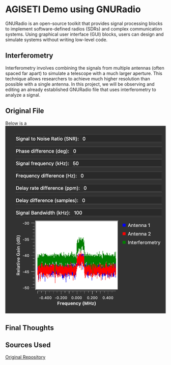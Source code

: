 # AGISETI Demo using GNURadio

GNURadio is an open-source toolkit that provides signal processing blocks to implement software-defined radios (SDRs) and complex communication systems. Using graphical user interface (GUI) blocks, users can design and simulate systems without writing low-level code.
## Interferometry
Interferometry involves combining the signals from multiple antennas (often spaced far apart) to simulate a telescope with a much larger aperture. This technique allows researchers to achieve much higher resolution than possible with a single antenna. In this project, we will be observing and editing an already established GNURadio file that uses interferometry to analyze a signal.

## Original File
Below is a 
![Original Recording](https://github.com/ethanduhdurr/ECSE-351-GNURadio-Project/blob/main/Original%20Frequency%20Analysis.png)


## Final Thoughts

## Sources Used

[Original Repository](https://github.com/Jtearwicker/AGISETI/tree/main/Week4_Radio_Astronomy_II/grc_files)
